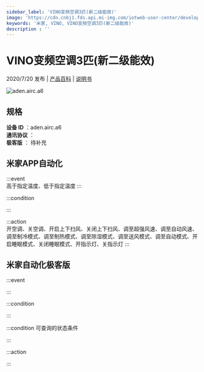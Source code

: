 ```yaml
---
sidebar_label: 'VINO变频空调3匹(新二级能效)'
image: 'https://cdn.cnbj1.fds.api.mi-img.com/iotweb-user-center/developer_1679071135676XblbmYFN.png?GalaxyAccessKeyId=AKVGLQWBOVIRQ3XLEW&Expires=9223372036854775807&Signature=7EtcDEkGIXE1necvD1TlXtWIuJc='
keywords: '米家, VINO, VINO变频空调3匹(新二级能效)'
description : ''
---
```

# VINO变频空调3匹(新二级能效)

2020/7/20 发布 | [产品百科](https://home.mi.com/webapp/content/baike/product/index.html?model=aden.airc.a6/) | [说明书](https://home.mi.com/views/introduction.html?model=aden.airc.a6&region=cn)

![aden.airc.a6](https://cdn.cnbj1.fds.api.mi-img.com/iotweb-user-center/developer_1679071135676XblbmYFN.png?GalaxyAccessKeyId=AKVGLQWBOVIRQ3XLEW&Expires=9223372036854775807&Signature=7EtcDEkGIXE1necvD1TlXtWIuJc=)

## 规格  
> 
**设备 ID** ：aden.airc.a6  
**通讯协议** ：  
**极客版**  ： 待补充 


## 米家APP自动化  

:::event  
高于指定温度、低于指定温度
:::

:::condition  

:::

:::action   
开空调、关空调、开启上下扫风、关闭上下扫风、调至超强风速、调至自动风速、调至制冷模式、调至制热模式、调至除湿模式、调至送风模式、调至自动模式、开启睡眠模式、关闭睡眠模式、开指示灯、关指示灯
:::

## 米家自动化极客版  

:::event  

:::

:::condition  

:::

:::condition 可查询的状态条件  

:::

:::action  

:::

        
